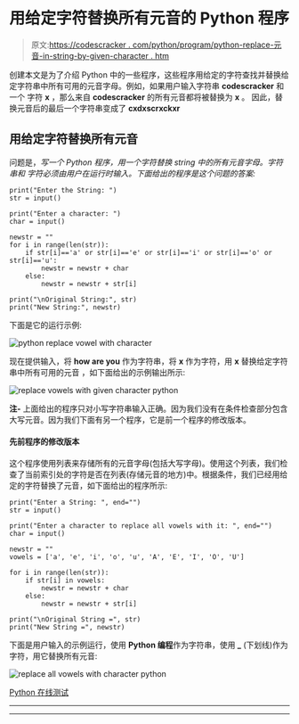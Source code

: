 # 用给定字符替换所有元音的 Python 程序

> 原文:[https://codescracker . com/python/program/python-replace-元音-in-string-by-given-character . htm](https://codescracker.com/python/program/python-replace-vowels-in-string-by-given-character.htm)

创建本文是为了介绍 Python 中的一些程序，这些程序用给定的字符查找并替换给定字符串中所有可用的元音字母。例如，如果用户输入字符串 **codescracker** 和一个 字符 **x** ，那么来自 **codescracker** 的所有元音都将被替换为 **x** 。 因此，替换元音后的最后一个字符串变成了 **cxdxscrxckxr**

## 用给定字符替换所有元音

问题是，*写一个 Python 程序，用一个字符替换 string 中的所有元音字母。字符串和 字符必须由用户在运行时输入。下面给出的程序是这个问题的答案:*

```
print("Enter the String: ")
str = input()

print("Enter a character: ")
char = input()

newstr = ""
for i in range(len(str)):
    if str[i]=='a' or str[i]=='e' or str[i]=='i' or str[i]=='o' or str[i]=='u':
        newstr = newstr + char
    else:
        newstr = newstr + str[i]

print("\nOriginal String:", str)
print("New String:", newstr)
```

下面是它的运行示例:

![python replace vowel with character](../Images/ce59bb634d606b3bdf0dfab5c95e1de2.png)

现在提供输入，将 **how are you** 作为字符串，将 **x** 作为字符，用 **x** 替换给定字符串中所有可用的元音 ，如下面给出的示例输出所示:

![replace vowels with given character python](../Images/345250eb1c97d2df5a0492f461c1c153.png)

**注-** 上面给出的程序只对小写字符串输入正确。因为我们没有在条件检查部分包含 大写元音。因为我们下面有另一个程序，它是前一个程序的修改版本。

#### 先前程序的修改版本

这个程序使用列表来存储所有的元音字母(包括大写字母)。使用这个列表，我们检查了当前索引处的字符是否在列表(存储元音的地方)中。根据条件，我们已经用给定的字符替换了元音，如下面给出的程序所示:

```
print("Enter a String: ", end="")
str = input()

print("Enter a character to replace all vowels with it: ", end="")
char = input()

newstr = ""
vowels = ['a', 'e', 'i', 'o', 'u', 'A', 'E', 'I', 'O', 'U']

for i in range(len(str)):
    if str[i] in vowels:
        newstr = newstr + char
    else:
        newstr = newstr + str[i]

print("\nOriginal String =", str)
print("New String =", newstr)
```

下面是用户输入的示例运行，使用 **Python 编程**作为字符串，使用 **_** (下划线)作为字符，用它替换所有元音:

![replace all vowels with character python](../Images/31e85ada7592781a83d7abdb130d60eb.png)

[Python 在线测试](/exam/showtest.php?subid=10)

* * *

* * *